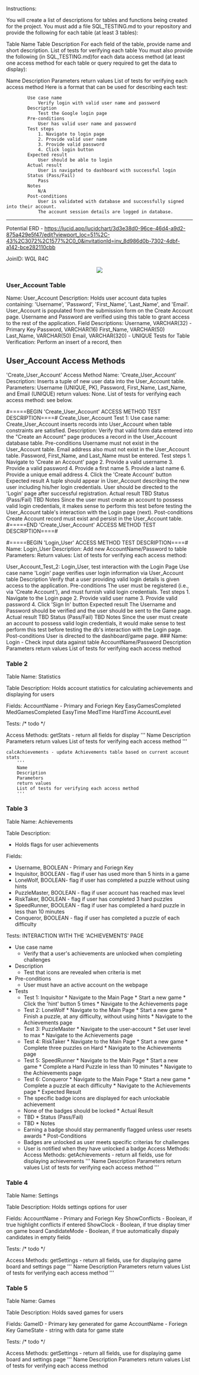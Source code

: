 Instructions:

You will create a list of descriptions for tables and functions being created for the project.
You must add a file SQL_TESTING.md to your repository and provide the following for each table (at least 3 tables):

Table Name
Table Description
For each field of the table, provide name and short description.
List of tests for verifying each table
You must also provide the following (in SQL_TESTING.md)for each data access method (at least one access method for each table or query required to get the data to display):

Name
Description
Parameters
return values
List of tests for verifying each access method
Here is a format that can be used for describing each test:

            Use case name
                Verify login with valid user name and password
            Description
                Test the Google login page
            Pre-conditions
                User has valid user name and password
            Test steps
                1. Navigate to login page
                2. Provide valid user name
                3. Provide valid password
                4. Click login button
            Expected result
                User should be able to login
            Actual result
                User is navigated to dashboard with successful login
            Status (Pass/Fail)
                Pass
            Notes
                N/A
            Post-conditions
                User is validated with database and successfully signed into their account.
                The account session details are logged in database. 
                
                
----------------------------------------------------------------------------------------------------------
Potential ERD - https://lucid.app/lucidchart/3d3e38d0-96ce-46d4-a9d2-875a429e5f47/edit?viewport_loc=51%2C-43%2C3072%2C1577%2C0_0&invitationId=inv_8d986d0b-7302-4dbf-a142-bce282110cbb

JoinID:
WGL R4C

<p align="center">
 <img  src="Images_Milestone5/ProjectDatabaseERD.png">
</p>

### User_Account Table ###
Name: User_Account
Description:
    Holds user account data tuples containing: 'Username', 'Password', 'First_Name', 'Last_Name', and 'Email'. 
    User_Account is populated from the submission form on the Create Account page.
    Username and Password are verified using this table to grant access to the rest of the application.
Field Descriptions:
    Username, VARCHAR(32) - Primary Key
    Password, VARCHAR(16)
    First_Name, VARCHAR(50)
    Last_Name, VARCHAR(50)
    Email, VARCHAR(320) - UNIQUE
Tests for Table Verification:
    Perform an insert of a record, then 

## User_Account Access Methods ##
'Create_User_Account' Access Method
    Name: 'Create_User_Account'
    Description:  Inserts a tuple of new user data into the User_Account table. 
    Parameters:  Username (UNIQUE, PK), Password, First_Name, Last_Name, and Email (UNIQUE)
    return values:  None.
    List of tests for verifying each access method: see below.
    
#=====BEGIN 'Create_User_Account' ACCESS METHOD TEST DESCRIPTION====#
Create_User_Account Test 1:
    Use case name:
        Create_User_Account inserts records into User_Account when table constraints are satisfied.
    Description:
        Verify that valid form data entered into the "Create an Account" page produces a record in the User_Account database table.
    Pre-conditions
        Username must not exist in the User_Account table.
        Email address also must not exist in the User_Account table.
        Password, First_Name, and Last_Name must be entered. 
    Test steps
        1. Navigate to 'Create an Account' page
        2. Provide a valid username
        3. Provide a valid password
        4. Provide a first name
        5. Provide a last name
        6. Provide a unique email address
        4. Click the 'Create Account' button
    Expected result
        A tuple should appear in User_Account describing the new user including his/her login credentials. 
        User should be directed to the 'Login' page after successful registration.
    Actual result
        TBD
    Status (Pass/Fail)
        TBD
    Notes
        Since the user must create an account to possess valid login credentials, it makes sense to perform this test before
        testing the User_Account table's interaction with the Login page (next).
    Post-conditions
        Create Account record must exist and persist in the User_Account table.
#=====END 'Create_User_Account' ACCESS METHOD TEST DESCRIPTION====#

#=====BEGIN 'Login_User' ACCESS METHOD TEST DESCRIPTION====#
    Name: Login_User
    Description: Add new AccountName/Password to table
    Parameters: 
    Return values: 
    List of tests for verifying each access method:
    
User_Account_Test_2: Login_User, test interaction with the Login Page
    Use case name
        'Login' page verifies user login information via User_Account table
    Description
        Verify that a user providing valid login details is given access to the application. 
    Pre-conditions
        The user must be registered (i.e., via 'Create Account'), and must furnish valid login credentials.
    Test steps
        1. Navigate to the Login page
        2. Provide valid user name
        3. Provide valid password
        4. Click 'Sign In' button
    Expected result
        The Username and Password should be verified and the user should be sent to the Game page.
    Actual result
        TBD
    Status (Pass/Fail)
        TBD
    Notes
        Since the user must create an account to possess valid login credentials, it would make sense to test perform this test before
        testing the db's interaction with the Login page.
    Post-conditions
        User is directed to the dashboard/game page.
    ### 
    Name: Login - Check input data against table AccountName/Password
    Description
    Parameters
    return values
    List of tests for verifying each access method
    

     

### Table 2 ###
Table Name: Statistics

Table Description:
    Holds account statistics for calculating achievements and displaying for users
    
Fields:
    AccountName - Primary and Foriegn Key
    EasyGamesCompleted
    MedGamesCompleted
    EasyTime
    MedTime
    HardTime
    AccountLevel
    
Tests:
    /* todo */
    
Access Methods:
    getStats - return all fields for display
        '''
        Name
        Description
        Parameters
        return values
        List of tests for verifying each access method
        '''
    
    calcAchievements - update Achievements table based on current account stats
        '''
        Name
        Description
        Parameters
        return values
        List of tests for verifying each access method
        '''
        
### Table 3 ###

Table Name: Achievements

Table Description:
   * Holds flags for user achievements
    
Fields:
   * Username, BOOLEAN - Primary and Foriegn Key
   * Inquisitor, BOOLEAN - flag if user has used more than 5 hints in a game
   * LoneWolf, BOOLEAN- flag if user has completed a puzzle without using hints
   * PuzzleMaster, BOOLEAN - flag if user account has reached max level
   * RiskTaker, BOOLEAN - flag if user has completed 3 hard puzzles
   * SpeedRunner, BOOLEAN - flag if user has completed a hard puzzle in less than 10 minutes
   * Conqueror, BOOLEAN - flag if user has completed a puzzle of each difficulty
    
Tests: INTERACTION WITH THE 'ACHIEVEMENTS' PAGE
   * Use case name 
       * Verify that a user's achievements are unlocked when completing challenges 
   * Description
       * Test that icons are revealed when criteria is met 
   * Pre-conditions 
       * User must have an active account on the webpage 
   * Tests
       * Test 1: Inquisitor
             * Navigate to the Main Page 
             * Start a new game 
             * Click the 'hint' button 5 times 
             * Navigate to the Achievements page
       * Test 2: LoneWolf 
             * Navigate to the Main Page 
             * Start a new game 
             * Finish a puzzle, at any difficulty, without using hints
             * Navigate to the Achievements page 
       * Test 3: PuzzleMaster 
             * Navigate to the user-account 
             * Set user level to max
             * Navigate to the Achievements page
       * Test 4: RiskTaker 
             * Navigate to the Main Page
             * Start a new game 
             * Complete three puzzles on Hard 
             * Navigate to the Achievements page 
       * Test 5: SpeedRunner 
             * Navigate to the Main Page
             * Start a new game 
             * Complete a Hard Puzzle in less than 10 minutes 
             * Navigate to the Achievements page
       * Test 6: Conqueror 
             * Navigate to the Main Page 
             * Start a new game 
             * Complete a puzzle at each difficulty 
             * Navigate to the Achievements page
    * Expected Result
        * The specific badge icons are displayed for each unlockable achievement
        * None of the badges should be locked 
    * Actual Result
        * TBD
    * Status (Pass/Fail)
        * TBD 
    * Notes 
        * Earning a badge should stay permanently flagged unless user resets awards 
    * Post-Conditions 
        * Badges are unlocked as user meets specific criterias for challenges 
        * User is notified when they have unlocked a badge 
Access Methods:
Access Methods:
    getAchievements - return all fields, use for displaying achievements
        '''
        Name
        Description
        Parameters
        return values
        List of tests for verifying each access method
        '''
        
### Table 4 ###

Table Name: Settings

Table Description:
    Holds settings options for user
    
Fields:
    AccountName - Primary and Foriegn Key
    ShowConflicts - Boolean, if true highlight conflicts if entered
    ShowClock - Boolean, if true display timer on game board
    CandidateMode - Boolean, if true automatically dispaly candidates in empty fields
    
Tests:
    /* todo */
    
Access Methods:
    getSettings - return all fields, use for displaying game board and settings page
        '''
        Name
        Description
        Parameters
        return values
        List of tests for verifying each access method
        '''

### Table 5 ###

Table Name: Games

Table Description:
    Holds saved games for users
    
Fields:
    GameID - Primary key generated for game
    AccountName - Foriegn Key
    GameState - string with data for game state
    
Tests:
    /* todo */
    
Access Methods:
    getSettings - return all fields, use for displaying game board and settings page
        '''
        Name
        Description
        Parameters
        return values
        List of tests for verifying each access method